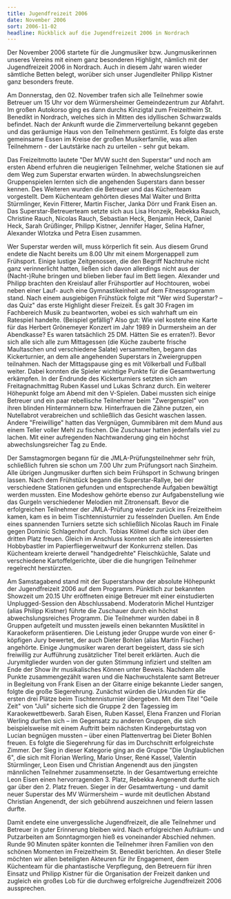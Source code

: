 ```yaml
---
title: Jugendfreizeit 2006
date: November 2006
sort: 2006-11-02
headline: Rückblick auf die Jugendfreizeit 2006 in Nordrach
---
```


Der November 2006 startete für die Jungmusiker bzw. Jungmusikerinnen unseres Vereins mit einem ganz besonderen Highlight, nämlich mit der Jugendfreizeit 2006 in Nordrach. Auch in diesem Jahr waren wieder sämtliche Betten belegt, worüber sich unser Jugendleiter Philipp Kistner ganz besonders freute. 

 Am Donnerstag, den 02. November trafen sich alle Teilnehmer sowie Betreuer um 15 Uhr vor dem Würmersheimer Gemeindezentrum zur Abfahrt. Im großen Autokorso ging es dann durchs Kinzigtal zum Freizeitheim St. Benedikt in Nordrach, welches sich in Mitten des idyllischen Schwarzwalds befindet. Nach der Ankunft wurde die Zimmerverteilung bekannt gegeben und das geräumige Haus von den Teilnehmern gestürmt. Es folgte das erste gemeinsame Essen im Kreise der großen Musikerfamilie, was allen Teilnehmern - der Lautstärke nach zu urteilen - sehr gut bekam. 

 Das Freizeitmotto lautete "Der MVW sucht den Superstar" und noch am ersten Abend erfuhren die neugierigen Teilnehmer, welche Stationen sie auf dem Weg zum Superstar erwarten würden. In abwechslungsreichen Gruppenspielen lernten sich die angehenden Superstars dann besser kennen. Des Weiteren wurden die Betreuer und das Küchenteam vorgestellt. Dem Küchenteam gehörten dieses Mal Walter und Britta Stürmlinger, Kevin Fitterer, Martin Fischer, Janka Dörr und Frank Eisen an. Das Superstar-Betreuerteam setzte sich aus Lisa Honzejk, Rebekka Rauch, Christine Rauch, Nicolas Rauch, Sebastian Heck, Benjamin Heck, Daniel Heck, Sarah Grüßinger, Philipp Kistner, Jennifer Hager, Selina Hafner, Alexander Wlotzka und Petra Eisen zusammen. 

 Wer Superstar werden will, muss körperlich fit sein. Aus diesem Grund endete die Nacht bereits um 8.00 Uhr mit einem Morgenappell zum Frühsport. Einige lustige Zeitgenossen, die den Begriff Nachtruhe nicht ganz verinnerlicht hatten, ließen sich davon allerdings  nicht aus der (Nacht-)Ruhe bringen und blieben lieber faul im Bett liegen. Alexander und Philipp brachten den Kreislauf aller Frühsportler auf Hochtouren, wobei neben einer Lauf- auch eine Gymnastikeinheit auf dem Fitnessprogramm stand. Nach einem ausgiebigen Frühstück folgte mit "Wer wird Superstar? – das Quiz" das erste Highlight dieser Freizeit. Es galt 30 Fragen im Fachbereich Musik zu beantworten, wobei es sich wahrhaft um ein Ratespiel handelte. (Beispiel gefällig? Also gut: Wie viel kostete eine Karte für das Herbert Grönemeyer Konzert im Jahr 1989 in Durmersheim an der Abendkasse? Es waren tatsächlich 25 DM. Hätten Sie es erraten?). Bevor sich alle sich alle zum Mittagessen (die Küche zauberte frische Maultaschen und verschiedene Salate) versammelten, begann das Kickerturnier, an dem alle angehenden Superstars in Zweiergruppen teilnahmen. Nach der Mittagspause ging es mit Völkerball und Fußball weiter. Dabei konnten die Spieler wichtige Punkte für die Gesamtwertung erkämpfen. In der Endrunde des Kickerturniers setzten sich am Freitagnachmittag Ruben Kassel und Lukas Schranz durch. Ein weiterer Höhepunkt folge am Abend mit den V-Spielen. Dabei mussten sich einige Betreuer und ein paar rebellische Teilnehmer beim "Zwergenspiel" von ihren blinden Hintermännern bzw. Hinterfrauen die Zähne putzen, ein Nutellabrot verabreichen und schließlich das Gesicht waschen lassen. Andere "Freiwillige" hatten das Vergnügen, Gummibären mit dem Mund aus einem Teller voller Mehl zu fischen. Die Zuschauer hatten jedenfalls viel zu lachen. Mit einer aufregenden Nachtwanderung ging ein höchst abwechslungsreicher Tag zu Ende.

Der Samstagmorgen begann für die JMLA-Prüfungsteilnehmer sehr früh, schließlich fuhren sie schon um 7.00 Uhr zum Prüfungsort nach Sinzheim. Alle übrigen Jungmusiker durften sich beim Frühsport in Schwung bringen lassen. Nach dem Frühstück begann die Superstar-Rallye, bei der verschiedene Stationen gefunden und entsprechende Aufgaben bewältigt werden mussten. Eine Modeshow gehörte ebenso zur Aufgabenstellung wie das Gurgeln verschiedener Melodien mit Zitronensaft. Bevor die erfolgreichen Teilnehmer der JMLA-Prüfung wieder zurück ins Freizeitheim kamen, kam es in beim Tischtennisturnier zu fesselnden Duellen. Am Ende eines spannenden Turniers setzte sich schließlich Nicolas Rauch im Finale gegen Dominic Schlagenhof durch. Tobias Kölmel durfte sich über den dritten Platz freuen. Gleich im Anschluss konnten sich alle interessierten Hobbybastler im Papierfliegerweitwurf der Konkurrenz stellen. Das Küchenteam kreierte derweil "handgedrehte" Fleischküchle, Salate und verschiedene Kartoffelgerichte, über die die hungrigen Teilnehmer regelrecht herstürzten. 

Am Samstagabend stand mit der Superstarshow der absolute Höhepunkt der Jugendfreizeit 2006 auf dem Programm. Pünktlich zur bekannten Showzeit um 20.15 Uhr eröffneten einige Betreuer mit einer einstudierten Unplugged-Session den Abschlussabend. Moderatorin Michel Huntziger (alias Philipp Kistner) führte die Zuschauer durch ein höchst abwechslungsreiches Programm. Die Teilnehmer wurden dabei in 8 Gruppen aufgeteilt und mussten jeweils einen bekannten Musiktitel in Karaokeform präsentieren. Die Leistung jeder Gruppe wurde von einer 6-köpfigen Jury bewertet, der auch Dieter Bohlen (alias Martin Fischer) angehörte. Einige Jungmusiker waren derart begeistert, dass sie sich freiwillig zur Aufführung zusätzlicher Titel bereit erklärten. Auch die Jurymitglieder wurden von der guten Stimmung infiziert und stellten am Ende der Show ihr musikalisches Können unter Beweis. Nachdem alle Punkte zusammengezählt waren und die Nachwuchstalente samt Betreuer in Begleitung von Frank Eisen an der Gitarre einige bekannte Lieder sangen, folgte die große Siegerehrung. Zunächst würden die Urkunden für die ersten drei Plätze beim Tischtennisturnier übergeben. Mit dem Titel "Geile Zeit" von "Juli" sicherte sich die Gruppe 2 den Tagessieg im Karaokewettbewerb. Sarah Eisen, Ruben Kassel, Elena Franzen und Florian Werling durften sich – im Gegensatz zu anderen Gruppen, die sich beispielsweise mit einem Auftritt beim nächsten Kindergeburtstag von Lucian begnügen mussten – über einen Plattenvertrag bei Dieter Bohlen freuen. Es folgte die Siegerehrung für das im Durchschnitt erfolgreichste Zimmer. Der Sieg in dieser Kategorie ging an die Gruppe "Die Unglaublichen 6", die sich mit Florian Werling, Mario Unser, René Kassel, Valentin Stürmlinger, Leon Eisen und Christian Angenendt aus den jüngsten männlichen Teilnehmer zusammensetzte. In der Gesamtwertung erreichte Leon Eisen einen hervorragenden 3. Platz, Rebekka Angenendt durfte sich gar über den 2. Platz freuen. Sieger in der Gesamtwertung - und damit neuer Superstar des MV Würmersheim – wurde mit deutlichen Abstand Christian Angenendt, der sich gebührend auszeichnen und feiern lassen durfte. 

Damit endete eine unvergessliche Jugendfreizeit, die alle Teilnehmer und Betreuer in guter Erinnerung bleiben wird. Nach erfolgreichen Aufräum- und Putzarbeiten am Sonntagmorgen hieß es voneinander Abschied nehmen. Runde 90 Minuten später konnten die Teilnehmer ihren Familien von den schönen Momenten im Freizeitheim St. Benedikt berichten. An dieser Stelle möchten wir allen beteiligten Akteuren für ihr Engagement, dem Küchenteam für die phantastische Verpflegung, den Betreuern für ihren Einsatz und Philipp Kistner für die Organisation der Freizeit danken und zugleich ein großes Lob für die durchweg erfolgreiche Jugendfreizeit 2006 aussprechen. 

